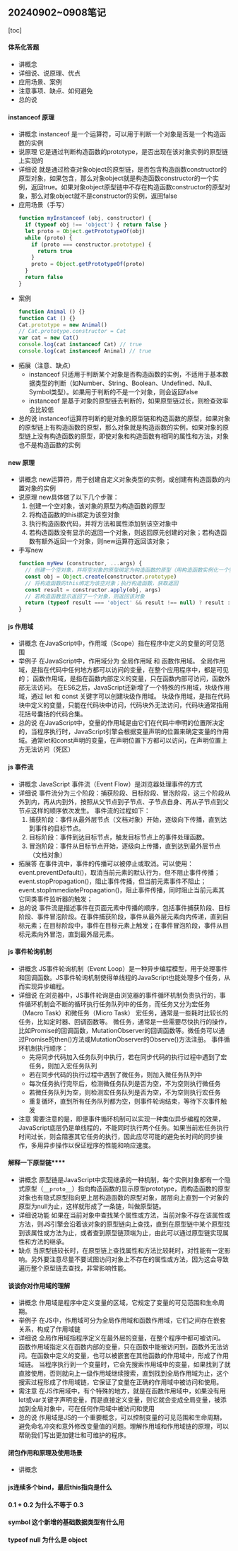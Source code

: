 ## 20240902~0908笔记

[toc]

#### 体系化答题
- 讲概念
- 详细说、说原理、优点
- 应用场景、案例
- 注意事项、缺点、如何避免
- 总的说

#### instanceof 原理
- 讲概念
  instanceof 是一个运算符，可以用于判断一个对象是否是一个构造函数的实例
- 说原理
  它是通过判断构造函数的prototype，是否出现在该对象实例的原型链上实现的
- 详细说
  就是通过检查对象object的原型链，是否包含构造函数constructor的原型对象，如果包含，那么对象object就是构造函数constructor的一个实例，返回true。如果对象object原型链中不存在构造函数constructor的原型对象，那么对象object就不是constructor的实例，返回false
- 应用场景（手写）
  ```JavaScript
  function myInstanceof (obj, constructor) {
    if (typeof obj !== 'object') { return false }
    let proto = Object.getPrototypeOf(obj)
    while (proto) {
      if (proto === constructor.prototype) {
        return true
      }
      proto = Object.getPrototypeOf(proto)
    }
    return false
  }
  ```
- 案例
  ```JavaScript
  function Animal () {}
  function Cat () {}
  Cat.prototype = new Animal()
  // Cat.prototype.constructor = Cat
  var cat = new Cat()
  console.log(cat instanceof Cat) // true
  console.log(cat instanceof Animal) // true
  ```
- 拓展（注意、缺点）
  - instanceof 只适用于判断某个对象是否构造函数的实例，不适用于基本数据类型的判断（如Number、String、Boolean、Undefined、Null、Symbol类型）。如果用于判断的不是一个对象，则会返回false
  - instanceof 是基于对象的原型链去判断的，如果原型链过长，则检查效率会比较低
- 总的说
  instanceof运算符判断的是对象的原型链和构造函数的原型，如果对象的原型链上有构造函数的原型，那么对象就是构造函数的实例，如果对象的原型链上没有构造函数的原型，即使对象和构造函数有相同的属性和方法，对象也不是构造函数的实例


#### new 原理
- 讲概念
  new运算符，用于创建自定义对象类型的实例，或创建有构造函数的内置对象的实例
- 说原理
  new具体做了以下几个步骤：
  1. 创建一个空对象，该对象的原型为构造函数的原型
  2. 将构造函数的this绑定为该空对象
  3. 执行构造函数代码，并将方法和属性添加到该空对象中
  4. 若构造函数没有显示的返回一个对象，则返回原先创建的对象；若构造函数有额外返回一个对象，则new运算符返回该对象；
- 手写new
  ```JavaScript
  function myNew (constructor, ...args) {
    // 创建一个空对象，并将空对象的原型绑定为构造函数的原型（用构造函数实例化一个空对象）
    const obj = Object.create(constructor.prototype)
    // 将构造函数的this绑定为该空对象；执行构造函数，获取返回
    const result = constructor.apply(obj, args)
    // 若构造函数显示返回了一个对象，则返回该对象
    return (typeof result === 'object' && result !== null) ? result : obj
  }
  ```

#### js 作用域
- 讲概念
  在JavaScript中，作用域（Scope）指在程序中定义的变量的可见范围
- 举例子
  在JavaScript中，作用域分为 全局作用域 和 函数作用域。
  全局作用域，是指在代码中任何地方都可以访问的变量，在整个应用程序中，都是可见的；
  函数作用域，是指在函数内部定义的变量，只在函数内部可访问，函数外部无法访问。
  在ES6之后，JavaScript还新增了一个特殊的作用域，块级作用域，通过 let 和 const 关键字可以创建块级作用域。
  块级作用域，是指在代码块中定义的变量，只能在代码块中访问，代码块外无法访问，代码块通常指用花括号囊括的代码合集。
- 总的说
  在JavaScript中，变量的作用域是由它们在代码中申明的位置所决定的，当程序执行时，JavaScript引擎会根据变量声明的位置来确定变量的作用域。通常let和const声明的变量，在声明位置下方都可以访问，在声明位置上方无法访问（死区）

#### js 事件流
- 讲概念
  JavaScript 事件流（Event Flow）是浏览器处理事件的方式
- 详细说
  事件流分为三个阶段：捕获阶段、目标阶段、冒泡阶段，这三个阶段从外到内，再从内到外，按照从父节点到子节点、子节点自身、再从子节点到父节点这样的顺序依次发生。
  事件流的过程如下：
  1. 捕获阶段：事件从最外层节点（文档对象）开始，逐级向下传播，直到达到事件的目标节点。
  2. 目标阶段：事件到达目标节点，触发目标节点上的事件处理函数。
  3. 冒泡阶段：事件从目标节点开始，逐级向上传播，直到达到最外层节点（文档对象）
- 拓展答
  在事件流中，事件的传播可以被停止或取消。可以使用：
  event.preventDefault()，取消当前元素的默认行为，但不阻止事件传播；
  event.stopPropagation()，阻止事件传播，但当前元素事件不阻止；
  event.stopImmediatePropagation()，阻止事件传播，同时阻止当前元素其它同类事件监听器的触发；
  <!-- ele.addEventListener(event, func, true / false) 第三个参数可以设定在事件捕获阶段还是冒泡阶段监听和执行 -->
  <!-- 在执行到上述阻止语句之前，已执行的事件不受影响 -->
- 总的说
  事件流是描述事件在页面元素中传播的顺序，包括事件捕获阶段、目标阶段、事件冒泡阶段。在事件捕获阶段，事件从最外层元素向内传递，直到目标元素；在目标阶段中，事件在目标元素上触发；在事件冒泡阶段，事件从目标元素向外冒泡，直到最外层元素。

#### js 事件轮询机制
- 讲概念
  JS事件轮询机制（Event Loop）是一种异步编程模型，用于处理事件和回调函数。JS事件轮询机制使得单线程的JavaScript也能处理多个任务，从而实现异步编程。
- 详细说
  在浏览器中，JS事件轮询是由浏览器的事件循环机制负责执行的，事件循环机制会不断的循环执行任务队列中的任务，而任务又分为宏任务（Macro Task）和微任务（Micro Task）
  宏任务，通常是一些耗时比较长的任务，比如定时器、回调函数等。
  微任务，通常是一些需要尽快执行的操作，比如Promise的回调函数，MutationObserver的回调函数等。微任务可以通过Promise的then()方法或MutationObserver的Observe()方法注册。
  事件循环机制执行顺序：
  - 先将同步代码加入任务队列中执行，若在同步代码的执行过程中遇到了宏任务，则加入宏任务队列
  - 若在同步代码的执行过程中遇到了微任务，则加入微任务队列中
  - 每次任务执行完毕后，检测微任务队列是否为空，不为空则执行微任务
  - 若微任务队列为空，则检测宏任务队列是否为空，不为空则执行宏任务
  - 重复循环，直到所有任务队列都为空，则事件轮询结束，等待下次事件触发
- 注意
  需要注意的是，即便事件循环机制可以实现一种类似异步编程的效果，JavaScript底层仍是单线程的，不能同时执行两个任务。如果当前宏任务执行时间过长，则会阻塞其它任务的执行，因此应尽可能的避免长时间的同步操作，多用异步操作以保证程序的性能和响应速度。


#### 解释一下原型链****
- 讲概念
  原型链是JavaScript中实现继承的一种机制，每个实例对象都有一个隐式原型（`__proto__`）指向构造函数的显示原型prototype，而构造函数的原型对象也有隐式原型指向更上层构造函数的原型对象，层层向上直到一个对象的原型为null为止，这样就形成了一条链，叫做原型链。
- 详细说功能
  如果在当前对象中查找某个属性或方法，当前对象不存在该属性或方法，则JS引擎会沿着该对象的原型链向上查找，直到在原型链中某个原型找到该属性或方法为止，或者查到原型链顶端为止，由此可以通过原型链实现属性和方法的继承。
- 缺点
  当原型链较长时，在原型链上查找属性和方法比较耗时，对性能有一定影响。另外要注意尽量不要试图访问对象上不存在的属性或方法，因为这会导致遍历整个原型链去查找，非常影响性能。

#### 谈谈你对作用域的理解
- 讲概念
  作用域是程序中定义变量的区域，它规定了变量的可见范围和生命周期。
- 举例子
  在JS中，作用域可分为全局作用域和函数作用域，它们之间存在嵌套关系，构成了作用域链
- 详细说
  全局作用域指程序定义在最外层的变量，在整个程序中都可被访问。
  函数作用域指定义在函数内部的变量，只在函数中能被访问到，函数外无法访问。在函数中定义的变量，也可以被嵌套在其他函数的作用域中，形成了作用域链。
  当程序执行到一个变量时，它会先搜索作用域中的变量，如果找到了就直接使用，否则就向上一级作用域继续搜索，直到找到全局作用域为止，这个搜索过程形成了作用域链，它保证了变量在正确的作用域中被访问和使用。
- 需注意
  在JS作用域中，有个特殊的地方，就是在函数作用域中，如果没有用let或var关键字声明变量，而是直接定义变量，则它就会变成全局变量，被添加到全局对象中，可在任何作用域中被访问和使用
- 总的说
  作用域是JS的一个重要概念，可以控制变量的可见范围和生命周期，避免命名冲突和意外修改变量值的问题。理解作用域和作用域链的原理，可以帮助我们写出更加健壮和可维护的程序。

#### 闭包作用和原理及使用场景
- 讲概念
  

#### js连续多个bind，最后this指向是什么

#### 0.1 + 0.2 为什么不等于 0.3

#### symbol 这个新增的基础数据类型有什么用

#### typeof null 为什么是 object
